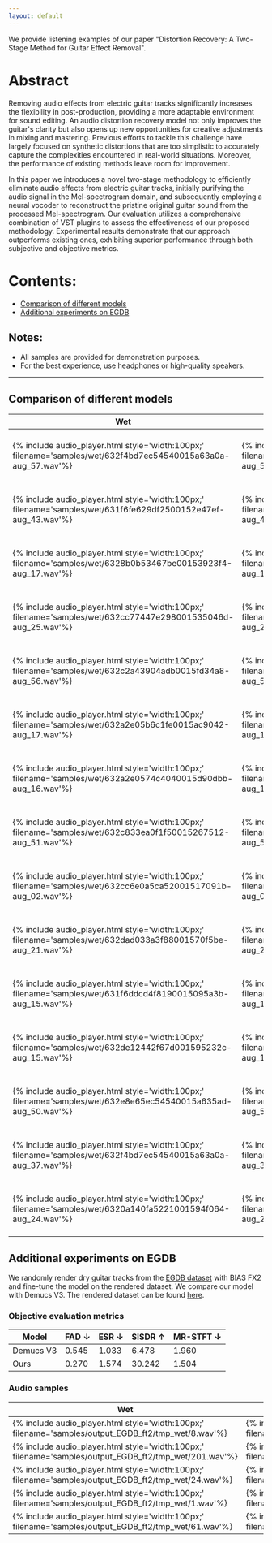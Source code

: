 ```yaml
---
layout: default
---
```


We provide listening examples of our paper "Distortion Recovery: A Two-Stage Method for Guitar Effect Removal".

# Abstract
Removing audio effects from electric guitar tracks significantly increases the flexibility in post-production, providing a more adaptable environment for sound editing. An audio distortion recovery model not only improves the guitar's clarity but also opens up new opportunities for creative adjustments in mixing and mastering. Previous efforts to tackle this challenge have largely focused on synthetic distortions that are too simplistic to accurately capture the complexities encountered in real-world situations. Moreover, the performance of existing methods leave room for improvement.

In this paper we introduces a novel two-stage methodology to efficiently eliminate audio effects from electric guitar tracks, initially purifying the audio signal in the Mel-spectrogram domain, and subsequently employing a neural vocoder to reconstruct the pristine original guitar sound from the processed Mel-spectrogram. Our evaluation utilizes a comprehensive combination of VST plugins to assess the effectiveness of our proposed methodology. Experimental results demonstrate that our approach outperforms existing ones, exhibiting superior performance through both subjective and objective metrics.

# Contents:
- [Comparison of different models](#section-1)
- [Additional experiments on EGDB](#section-2)

## Notes:
- All samples are provided for demonstration purposes.
- For the best experience, use headphones or high-quality speakers.

---

## Comparison of different models

| Wet | Dry | Ours | HifiGAN denoiser | Demucs V3 | DCUnet |
|-----|-----|------|------------------|-----------|--------|
| {% include audio_player.html style='width:100px;' filename='samples/wet/632f4bd7ec54540015a63a0a-aug_57.wav'%} | {% include audio_player.html style='width:100px;' filename='samples/dry/632f4bd7ec54540015a63a0a-aug_57.wav'%} | {% include audio_player.html style='width:100px;' filename='samples/mel2mel_hifigan_finetune/632f4bd7ec54540015a63a0a-aug_57.wav'%} | {% include audio_player.html style='width:100px;' filename='samples/hifigan-denoiser/632f4bd7ec54540015a63a0a-aug_57.wav'%} | {% include audio_player.html style='width:100px;' filename='samples/Demucs_pred/632f4bd7ec54540015a63a0a-aug_57.wav'%} | {% include audio_player.html style='width:100px;' filename='samples/DCUNet_pred/632f4bd7ec54540015a63a0a-aug_57.wav'%} |
| {% include audio_player.html style='width:100px;' filename='samples/wet/631f6fe629df2500152e47ef-aug_43.wav'%} | {% include audio_player.html style='width:100px;' filename='samples/dry/631f6fe629df2500152e47ef-aug_43.wav'%} | {% include audio_player.html style='width:100px;' filename='samples/mel2mel_hifigan_finetune/631f6fe629df2500152e47ef-aug_43.wav'%} | {% include audio_player.html style='width:100px;' filename='samples/hifigan-denoiser/631f6fe629df2500152e47ef-aug_43.wav'%} | {% include audio_player.html style='width:100px;' filename='samples/Demucs_pred/631f6fe629df2500152e47ef-aug_43.wav'%} | {% include audio_player.html style='width:100px;' filename='samples/DCUNet_pred/631f6fe629df2500152e47ef-aug_43.wav'%} |
| {% include audio_player.html style='width:100px;' filename='samples/wet/6328b0b53467be00153923f4-aug_17.wav'%} | {% include audio_player.html style='width:100px;' filename='samples/dry/6328b0b53467be00153923f4-aug_17.wav'%} | {% include audio_player.html style='width:100px;' filename='samples/mel2mel_hifigan_finetune/6328b0b53467be00153923f4-aug_17.wav'%} | {% include audio_player.html style='width:100px;' filename='samples/hifigan-denoiser/6328b0b53467be00153923f4-aug_17.wav'%} | {% include audio_player.html style='width:100px;' filename='samples/Demucs_pred/6328b0b53467be00153923f4-aug_17.wav'%} | {% include audio_player.html style='width:100px;' filename='samples/DCUNet_pred/6328b0b53467be00153923f4-aug_17.wav'%} |
| {% include audio_player.html style='width:100px;' filename='samples/wet/632cc77447e298001535046d-aug_25.wav'%} | {% include audio_player.html style='width:100px;' filename='samples/dry/632cc77447e298001535046d-aug_25.wav'%} | {% include audio_player.html style='width:100px;' filename='samples/mel2mel_hifigan_finetune/632cc77447e298001535046d-aug_25.wav'%} | {% include audio_player.html style='width:100px;' filename='samples/hifigan-denoiser/632cc77447e298001535046d-aug_25.wav'%} | {% include audio_player.html style='width:100px;' filename='samples/Demucs_pred/632cc77447e298001535046d-aug_25.wav'%} | {% include audio_player.html style='width:100px;' filename='samples/DCUNet_pred/632cc77447e298001535046d-aug_25.wav'%} |
| {% include audio_player.html style='width:100px;' filename='samples/wet/632c2a43904adb0015fd34a8-aug_56.wav'%} | {% include audio_player.html style='width:100px;' filename='samples/dry/632c2a43904adb0015fd34a8-aug_56.wav'%} | {% include audio_player.html style='width:100px;' filename='samples/mel2mel_hifigan_finetune/632c2a43904adb0015fd34a8-aug_56.wav'%} | {% include audio_player.html style='width:100px;' filename='samples/hifigan-denoiser/632c2a43904adb0015fd34a8-aug_56.wav'%} | {% include audio_player.html style='width:100px;' filename='samples/Demucs_pred/632c2a43904adb0015fd34a8-aug_56.wav'%} | {% include audio_player.html style='width:100px;' filename='samples/DCUNet_pred/632c2a43904adb0015fd34a8-aug_56.wav'%} |
| {% include audio_player.html style='width:100px;' filename='samples/wet/632a2e05b6c1fe0015ac9042-aug_17.wav'%} | {% include audio_player.html style='width:100px;' filename='samples/dry/632a2e05b6c1fe0015ac9042-aug_17.wav'%} | {% include audio_player.html style='width:100px;' filename='samples/mel2mel_hifigan_finetune/632a2e05b6c1fe0015ac9042-aug_17.wav'%} | {% include audio_player.html style='width:100px;' filename='samples/hifigan-denoiser/632a2e05b6c1fe0015ac9042-aug_17.wav'%} | {% include audio_player.html style='width:100px;' filename='samples/Demucs_pred/632a2e05b6c1fe0015ac9042-aug_17.wav'%} | {% include audio_player.html style='width:100px;' filename='samples/DCUNet_pred/632a2e05b6c1fe0015ac9042-aug_17.wav'%} |
| {% include audio_player.html style='width:100px;' filename='samples/wet/632a2e0574c4040015d90dbb-aug_16.wav'%} | {% include audio_player.html style='width:100px;' filename='samples/dry/632a2e0574c4040015d90dbb-aug_16.wav'%} | {% include audio_player.html style='width:100px;' filename='samples/mel2mel_hifigan_finetune/632a2e0574c4040015d90dbb-aug_16.wav'%} | {% include audio_player.html style='width:100px;' filename='samples/hifigan-denoiser/632a2e0574c4040015d90dbb-aug_16.wav'%} | {% include audio_player.html style='width:100px;' filename='samples/Demucs_pred/632a2e0574c4040015d90dbb-aug_16.wav'%} | {% include audio_player.html style='width:100px;' filename='samples/DCUNet_pred/632a2e0574c4040015d90dbb-aug_16.wav'%} |
| {% include audio_player.html style='width:100px;' filename='samples/wet/632c833ea0f1f50015267512-aug_51.wav'%} | {% include audio_player.html style='width:100px;' filename='samples/dry/632c833ea0f1f50015267512-aug_51.wav'%} | {% include audio_player.html style='width:100px;' filename='samples/mel2mel_hifigan_finetune/632c833ea0f1f50015267512-aug_51.wav'%} | {% include audio_player.html style='width:100px;' filename='samples/hifigan-denoiser/632c833ea0f1f50015267512-aug_51.wav'%} | {% include audio_player.html style='width:100px;' filename='samples/Demucs_pred/632c833ea0f1f50015267512-aug_51.wav'%} | {% include audio_player.html style='width:100px;' filename='samples/DCUNet_pred/632c833ea0f1f50015267512-aug_51.wav'%} |
| {% include audio_player.html style='width:100px;' filename='samples/wet/632cc6e0a5ca52001517091b-aug_02.wav'%} | {% include audio_player.html style='width:100px;' filename='samples/dry/632cc6e0a5ca52001517091b-aug_02.wav'%} | {% include audio_player.html style='width:100px;' filename='samples/mel2mel_hifigan_finetune/632cc6e0a5ca52001517091b-aug_02.wav'%} | {% include audio_player.html style='width:100px;' filename='samples/hifigan-denoiser/632cc6e0a5ca52001517091b-aug_02.wav'%} | {% include audio_player.html style='width:100px;' filename='samples/Demucs_pred/632cc6e0a5ca52001517091b-aug_02.wav'%} | {% include audio_player.html style='width:100px;' filename='samples/DCUNet_pred/632cc6e0a5ca52001517091b-aug_02.wav'%} |
| {% include audio_player.html style='width:100px;' filename='samples/wet/632dad033a3f88001570f5be-aug_21.wav'%} | {% include audio_player.html style='width:100px;' filename='samples/dry/632dad033a3f88001570f5be-aug_21.wav'%} | {% include audio_player.html style='width:100px;' filename='samples/mel2mel_hifigan_finetune/632dad033a3f88001570f5be-aug_21.wav'%} | {% include audio_player.html style='width:100px;' filename='samples/hifigan-denoiser/632dad033a3f88001570f5be-aug_21.wav'%} | {% include audio_player.html style='width:100px;' filename='samples/Demucs_pred/632dad033a3f88001570f5be-aug_21.wav'%} | {% include audio_player.html style='width:100px;' filename='samples/DCUNet_pred/632dad033a3f88001570f5be-aug_21.wav'%} |
| {% include audio_player.html style='width:100px;' filename='samples/wet/631f6ddcd4f8190015095a3b-aug_15.wav'%} | {% include audio_player.html style='width:100px;' filename='samples/dry/631f6ddcd4f8190015095a3b-aug_15.wav'%} | {% include audio_player.html style='width:100px;' filename='samples/mel2mel_hifigan_finetune/631f6ddcd4f8190015095a3b-aug_15.wav'%} | {% include audio_player.html style='width:100px;' filename='samples/hifigan-denoiser/631f6ddcd4f8190015095a3b-aug_15.wav'%} | {% include audio_player.html style='width:100px;' filename='samples/Demucs_pred/631f6ddcd4f8190015095a3b-aug_15.wav'%} | {% include audio_player.html style='width:100px;' filename='samples/DCUNet_pred/631f6ddcd4f8190015095a3b-aug_15.wav'%} |
| {% include audio_player.html style='width:100px;' filename='samples/wet/632de12442f67d001595232c-aug_15.wav'%} | {% include audio_player.html style='width:100px;' filename='samples/dry/632de12442f67d001595232c-aug_15.wav'%} | {% include audio_player.html style='width:100px;' filename='samples/mel2mel_hifigan_finetune/632de12442f67d001595232c-aug_15.wav'%} | {% include audio_player.html style='width:100px;' filename='samples/hifigan-denoiser/632de12442f67d001595232c-aug_15.wav'%} | {% include audio_player.html style='width:100px;' filename='samples/Demucs_pred/632de12442f67d001595232c-aug_15.wav'%} | {% include audio_player.html style='width:100px;' filename='samples/DCUNet_pred/632de12442f67d001595232c-aug_15.wav'%} |
| {% include audio_player.html style='width:100px;' filename='samples/wet/632e8e65ec54540015a635ad-aug_50.wav'%} | {% include audio_player.html style='width:100px;' filename='samples/dry/632e8e65ec54540015a635ad-aug_50.wav'%} | {% include audio_player.html style='width:100px;' filename='samples/mel2mel_hifigan_finetune/632e8e65ec54540015a635ad-aug_50.wav'%} | {% include audio_player.html style='width:100px;' filename='samples/hifigan-denoiser/632e8e65ec54540015a635ad-aug_50.wav'%} | {% include audio_player.html style='width:100px;' filename='samples/Demucs_pred/632e8e65ec54540015a635ad-aug_50.wav'%} | {% include audio_player.html style='width:100px;' filename='samples/DCUNet_pred/632e8e65ec54540015a635ad-aug_50.wav'%} |
| {% include audio_player.html style='width:100px;' filename='samples/wet/632f4bd7ec54540015a63a0a-aug_37.wav'%} | {% include audio_player.html style='width:100px;' filename='samples/dry/632f4bd7ec54540015a63a0a-aug_37.wav'%} | {% include audio_player.html style='width:100px;' filename='samples/mel2mel_hifigan_finetune/632f4bd7ec54540015a63a0a-aug_37.wav'%} | {% include audio_player.html style='width:100px;' filename='samples/hifigan-denoiser/632f4bd7ec54540015a63a0a-aug_37.wav'%} | {% include audio_player.html style='width:100px;' filename='samples/Demucs_pred/632f4bd7ec54540015a63a0a-aug_37.wav'%} | {% include audio_player.html style='width:100px;' filename='samples/DCUNet_pred/632f4bd7ec54540015a63a0a-aug_37.wav'%} |
| {% include audio_player.html style='width:100px;' filename='samples/wet/6320a140fa5221001594f064-aug_24.wav'%} | {% include audio_player.html style='width:100px;' filename='samples/dry/6320a140fa5221001594f064-aug_24.wav'%} | {% include audio_player.html style='width:100px;' filename='samples/mel2mel_hifigan_finetune/6320a140fa5221001594f064-aug_24.wav'%} | {% include audio_player.html style='width:100px;' filename='samples/hifigan-denoiser/6320a140fa5221001594f064-aug_24.wav'%} | {% include audio_player.html style='width:100px;' filename='samples/Demucs_pred/6320a140fa5221001594f064-aug_24.wav'%} | {% include audio_player.html style='width:100px;' filename='samples/DCUNet_pred/6320a140fa5221001594f064-aug_24.wav'%} |

## Additional experiments on EGDB
We randomly render dry guitar tracks from the [EGDB dataset](https://ss12f32v.github.io/Guitar-Transcription/) with BIAS FX2 and fine-tune the model on the rendered dataset. We compare our model with Demucs V3.
The rendered dataset can be found [here](https://zenodo.org/uploads/12658984?token=eyJhbGciOiJIUzUxMiJ9.eyJpZCI6IjlmOWU3YzJkLWQ0YzQtNDEwOC04YWM0LTY0OTZjZTc1NTgyMSIsImRhdGEiOnt9LCJyYW5kb20iOiJjOTcyMzE1ZjBlNjk2MGIzYjViMzU0YzQ3ODJkMmYzMCJ9.CzL6tv4e4I7Zd_5RjsDP4EOejJr0Yi0QHYKcAww2UbGQ20Fh4ArRx-uh7G-StWQiXPlCeA1z7ouJi-edCdo2rQ).

### Objective evaluation metrics

| Model | FAD ↓ | ESR ↓ | SISDR ↑ | MR-STFT ↓ |
|-------|-------|-------|---------|-----------|
| Demucs V3 | 0.545 | 1.033 | 6.478 | 1.960 |
| Ours | 0.270 | 1.574 | 30.242 | 1.504 |

### Audio samples

| Wet | Dry | Ours | Demucs V3 |
|-----|-----|------|-----------|
| {% include audio_player.html style='width:100px;' filename='samples/output_EGDB_ft2/tmp_wet/8.wav'%} | {% include audio_player.html style='width:100px;' filename='samples/output_EGDB_ft2/tmp_dry/8.wav'%} | {% include audio_player.html style='width:100px;' filename='samples/output_EGDB_ft2/tmp_Fastspeech_pred/8.wav'%} | {% include audio_player.html style='width:100px;' filename='samples/output_EGDB_ft2/tmp_Demucs_pred/8.wav'%} |
| {% include audio_player.html style='width:100px;' filename='samples/output_EGDB_ft2/tmp_wet/201.wav'%} | {% include audio_player.html style='width:100px;' filename='samples/output_EGDB_ft2/tmp_dry/201.wav'%} | {% include audio_player.html style='width:100px;' filename='samples/output_EGDB_ft2/tmp_Fastspeech_pred/201.wav'%} | {% include audio_player.html style='width:100px;' filename='samples/output_EGDB_ft2/tmp_Demucs_pred/201.wav'%} |
| {% include audio_player.html style='width:100px;' filename='samples/output_EGDB_ft2/tmp_wet/24.wav'%} | {% include audio_player.html style='width:100px;' filename='samples/output_EGDB_ft2/tmp_dry/24.wav'%} | {% include audio_player.html style='width:100px;' filename='samples/output_EGDB_ft2/tmp_Fastspeech_pred/24.wav'%} | {% include audio_player.html style='width:100px;' filename='samples/output_EGDB_ft2/tmp_Demucs_pred/24.wav'%} |
| {% include audio_player.html style='width:100px;' filename='samples/output_EGDB_ft2/tmp_wet/1.wav'%} | {% include audio_player.html style='width:100px;' filename='samples/output_EGDB_ft2/tmp_dry/1.wav'%} | {% include audio_player.html style='width:100px;' filename='samples/output_EGDB_ft2/tmp_Fastspeech_pred/1.wav'%} | {% include audio_player.html style='width:100px;' filename='samples/output_EGDB_ft2/tmp_Demucs_pred/1.wav'%} |
| {% include audio_player.html style='width:100px;' filename='samples/output_EGDB_ft2/tmp_wet/61.wav'%} | {% include audio_player.html style='width:100px;' filename='samples/output_EGDB_ft2/tmp_dry/61.wav'%} | {% include audio_player.html style='width:100px;' filename='samples/output_EGDB_ft2/tmp_Fastspeech_pred/61.wav'%} | {% include audio_player.html style='width:100px;' filename='samples/output_EGDB_ft2/tmp_Demucs_pred/61.wav'%} |

